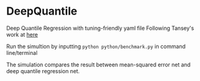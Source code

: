 # DeepQuantile
Deep Quantile Regression with tuning-friendly yaml file
Following Tansey's work at [here](https://github.com/tansey/quantile-regression)

Run the simultion by inputting `python python/benchmark.py` in command line/terminal

The simulation compares the result between mean-squared error net and deep quantile regression net.
